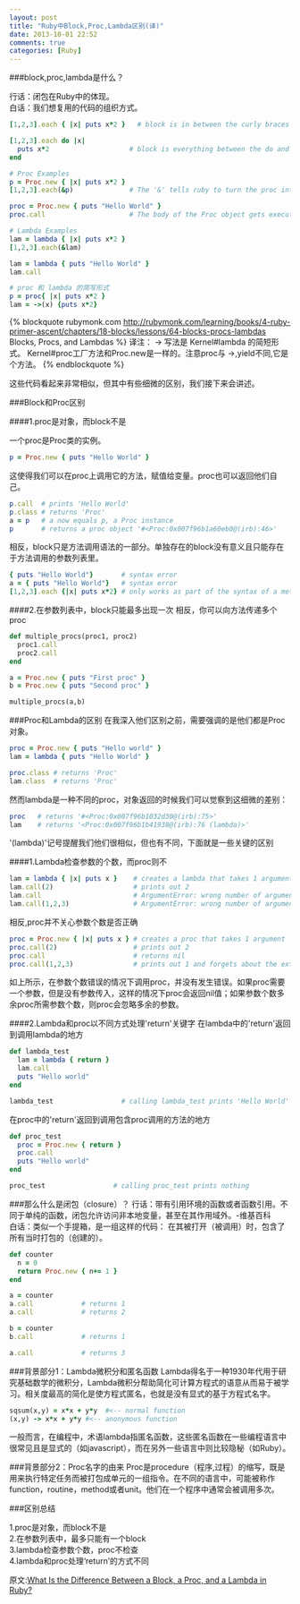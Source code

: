 ```yaml
---
layout: post
title: "Ruby中Block,Proc,Lambda区别(译)"
date: 2013-10-01 22:52
comments: true
categories: [Ruby]
---
```


###block,proc,lambda是什么？

行话：闭包在Ruby中的体现。
</br>
白话：我们想复用的代码的组织方式。

``` ruby Block Examples
[1,2,3].each { |x| puts x*2 }   # block is in between the curly braces

[1,2,3].each do |x|
  puts x*2                    # block is everything between the do and end
end

# Proc Examples             
p = Proc.new { |x| puts x*2 } 
[1,2,3].each(&p)              # The '&' tells ruby to turn the proc into a block 

proc = Proc.new { puts "Hello World" }
proc.call                     # The body of the Proc object gets executed when called

# Lambda Examples            
lam = lambda { |x| puts x*2 } 
[1,2,3].each(&lam)

lam = lambda { puts "Hello World" }
lam.call

# proc 和 lambda 的简写形式
p = proc{ |x| puts x*2 }
lam = ->(x) {puts x*2}
```

{% blockquote rubymonk.com http://rubymonk.com/learning/books/4-ruby-primer-ascent/chapters/18-blocks/lessons/64-blocks-procs-lambdas Blocks, Procs, and Lambdas %}
译注：
-> 写法是 Kernel#lambda 的简短形式。
Kernel#proc工厂方法和Proc.new是一样的。注意proc与 ->,yield不同,它是个方法。
{% endblockquote %}

这些代码看起来非常相似，但其中有些细微的区别，我们接下来会讲述。

###Block和Proc区别

####1.proc是对象，而block不是

一个proc是Proc类的实例。
``` ruby
p = Proc.new { puts "Hello World" }
```

这使得我们可以在proc上调用它的方法，赋值给变量。proc也可以返回他们自己。
``` ruby
p.call  # prints 'Hello World'
p.class # returns 'Proc'
a = p   # a now equals p, a Proc instance
p       # returns a proc object '#<Proc:0x007f96b1a60eb0@(irb):46>'
```

相反，block只是方法调用语法的一部分。单独存在的block没有意义且只能存在于方法调用的参数列表里。
``` ruby
{ puts "Hello World"}       # syntax error  
a = { puts "Hello World"}   # syntax error
[1,2,3].each {|x| puts x*2} # only works as part of the syntax of a method call
```

####2.在参数列表中，block只能最多出现一次
相反，你可以向方法传递多个proc
``` ruby
def multiple_procs(proc1, proc2)
  proc1.call
  proc2.call
end

a = Proc.new { puts "First proc" }
b = Proc.new { puts "Second proc" }

multiple_procs(a,b)
```

###Proc和Lambda的区别
在我深入他们区别之前，需要强调的是他们都是Proc对象。
``` ruby
proc = Proc.new { puts "Hello world" }
lam = lambda { puts "Hello World" }

proc.class # returns 'Proc'
lam.class  # returns 'Proc'
```
然而lambda是一种不同的proc，对象返回的时候我们可以觉察到这细微的差别：
``` ruby
proc   # returns '#<Proc:0x007f96b1032d30@(irb):75>'
lam    # returns '<Proc:0x007f96b1b41938@(irb):76 (lambda)>'
```
'(lambda)'记号提醒我们他们很相似，但也有不同，下面就是一些关键的区别

####1.Lambda检查参数的个数，而proc则不
``` ruby
lam = lambda { |x| puts x }    # creates a lambda that takes 1 argument
lam.call(2)                    # prints out 2
lam.call                       # ArgumentError: wrong number of arguments (0 for 1)
lam.call(1,2,3)                # ArgumentError: wrong number of arguments (3 for 1)
```
相反,proc并不关心参数个数是否正确
``` ruby
proc = Proc.new { |x| puts x } # creates a proc that takes 1 argument
proc.call(2)                   # prints out 2
proc.call                      # returns nil
proc.call(1,2,3)               # prints out 1 and forgets about the extra arguments
```
如上所示，在参数个数错误的情况下调用proc，并没有发生错误。如果proc需要一个参数，但是没有参数传入，这样的情况下proc会返回nil值；如果参数个数多余proc所需参数个数，则proc会忽略多余的参数。

####2.Lambda和proc以不同方式处理'return'关键字
在lambda中的'return'返回到调用lambda的地方
``` ruby
def lambda_test
  lam = lambda { return }
  lam.call
  puts "Hello world"
end

lambda_test                 # calling lambda_test prints 'Hello World'
```
在proc中的'return'返回到调用包含proc调用的方法的地方
``` ruby
def proc_test
  proc = Proc.new { return }
  proc.call
  puts "Hello world"
end

proc_test                 # calling proc_test prints nothing
```

###那么什么是闭包（closure）？
行话：带有引用环境的函数或者函数引用。不同于单纯的函数，闭包允许访问非本地变量，甚至在其作用域外。-维基百科
</br>
白话：类似一个手提箱，是一组这样的代码： 在其被打开（被调用）时，包含了所有当时打包的（创建的）。
``` ruby Example of Proc objects preserving local context
def counter
  n = 0
  return Proc.new { n+= 1 }
end

a = counter
a.call            # returns 1
a.call            # returns 2

b = counter
b.call            # returns 1

a.call            # returns 3
```

###背景部分1：Lambda微积分和匿名函数
Lambda得名于一种1930年代用于研究基础数学的微积分，Lambda微积分帮助简化可计算方程式的语意从而易于被学习。相关度最高的简化是使方程式匿名，也就是没有显式的基于方程式名字。
```ruby
sqsum(x,y) = x*x + y*y  #<-- normal function
(x,y) -> x*x + y*y #<-- anonymous function
```
一般而言，在编程中，术语lambda指匿名函数，这些匿名函数在一些编程语言中很常见且是显式的（如javascript），而在另外一些语言中则比较隐秘（如Ruby）。

###背景部分2：Proc名字的由来
Proc是procedure（程序,过程）的缩写，既是用来执行特定任务而被打包成单元的一组指令。在不同的语言中，可能被称作function，routine，method或者unit。他们在一个程序中通常会被调用多次。

###区别总结

1.proc是对象，而block不是</br>
2.在参数列表中，最多只能有一个block</br>
3.lambda检查参数个数，proc不检查</br>
4.lambda和proc处理‘return’的方式不同</br>

原文:[What Is the Difference Between a Block, a Proc, and a Lambda in Ruby?](http://awaxman11.github.io/blog/2013/08/05/what-is-the-difference-between-a-block/)





